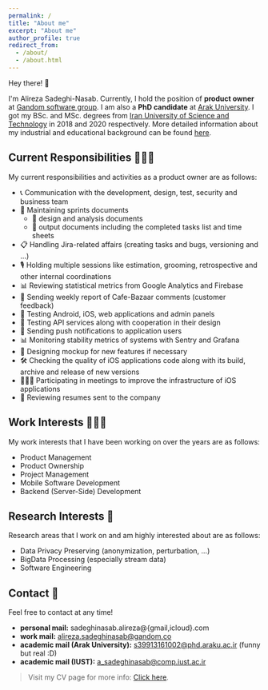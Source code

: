 ```yaml
---
permalink: /
title: "About me"
excerpt: "About me"
author_profile: true
redirect_from: 
  - /about/
  - /about.html
---
```


Hey there! 👋

I'm Alireza Sadeghi-Nasab. Currently, I hold the position of **product owner** at [Gandom software group](http://gandom.co). I am also a **PhD candidate** at [Arak University](http://araku.ac.ir). I got my BSc. and MSc. degrees from [Iran University of Science and Technology](http://www.iust.ac.ir) in 2018 and 2020 respectively.  More detailed information about my industrial and educational background can be found [here](https://alirezasn.ir/cv/).

## Current Responsibilities 👷🏻‍♂️

My current responsibilities and activities as a product owner are as follows:

* 📞 Communication with the development, design, test, security and business team
* 📑 Maintaining sprints documents
  * 📃 design and analysis documents
  * 📃 output documents including the completed tasks list and time sheets
* 📋 Handling Jira-related affairs (creating tasks and bugs, versioning and …)
* 🎙 Holding multiple sessions like estimation, grooming, retrospective and other internal coordinations
* 📊 Reviewing statistical metrics from Google Analytics and Firebase
* 📱 Sending weekly report of Cafe-Bazaar comments (customer feedback)
* 🧪 Testing Android, iOS, web applications and admin panels
* 🧪 Testing API services along with cooperation in their design
* 📡 Sending push notifications to application users
* 📊 Monitoring stability metrics of systems with Sentry and Grafana
* 🎨 Designing mockup for new features if necessary
* 🛠 Checking the quality of iOS applications code along with its build, archive and release of new versions
* 👨🏻‍💻 Participating in meetings to improve the infrastructure of iOS applications
* 🧾 Reviewing resumes sent to the company

## Work Interests 👨🏻‍💻

My work interests that I have been working on over the years are as follows:

* Product Management
* Product Ownership
* Project Management
* Mobile Software Development
* Backend (Server-Side) Development

## Research Interests 🔬

Research areas that I work on and am highly interested about are as follows:

* Data Privacy Preserving (anonymization, perturbation, ...)
* BigData Processing (especially stream data)
* Software Engineering

## Contact 📧

Feel free to contact at any time!

* **personal mail:** sadeghinasab.alireza@{gmail,icloud}.com
* **work mail:** alireza.sadeghinasab@gandom.co
* **academic mail (Arak University):** s39913161002@phd.araku.ac.ir (funny but real :D)
* **academic mail (IUST):** a_sadeghinasab@comp.iust.ac.ir

> Visit my CV page for more info: [Click here](https://www.alirezasn.ir/cv/).
